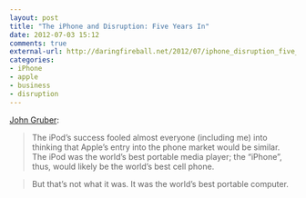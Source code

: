 ```yaml
---
layout: post
title: "The iPhone and Disruption: Five Years In"
date: 2012-07-03 15:12
comments: true
external-url: http://daringfireball.net/2012/07/iphone_disruption_five_years_in
categories: 
- iPhone
- apple
- business
- disruption
---
```

[John Gruber][source]:

> The iPod’s success fooled almost everyone (including me) into thinking that Apple’s entry into the phone market would be similar. The iPod was the world’s best portable media player; the “iPhone”, thus, would likely be the world’s best cell phone.

> But that’s not what it was. It was the world’s best portable computer.

[source]: http://daringfireball.net/2012/07/iphone_disruption_five_years_in
